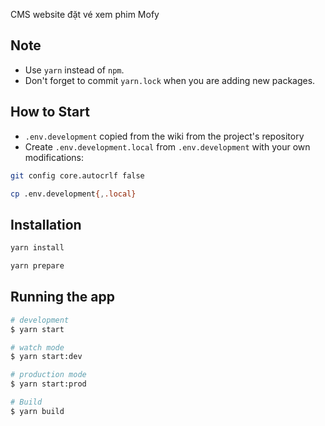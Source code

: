 CMS website đặt vé xem phim Mofy

## Note

- Use `yarn` instead of `npm`.
- Don't forget to commit `yarn.lock` when you are adding new packages.

## How to Start

- `.env.development` copied from the wiki from the project's repository
- Create `.env.development.local` from `.env.development` with your own modifications:

```sh
git config core.autocrlf false
```

```sh
cp .env.development{,.local}
```

## Installation

```bash
yarn install
```

```sh
yarn prepare
```

## Running the app

```bash
# development
$ yarn start

# watch mode
$ yarn start:dev

# production mode
$ yarn start:prod

# Build
$ yarn build
```
